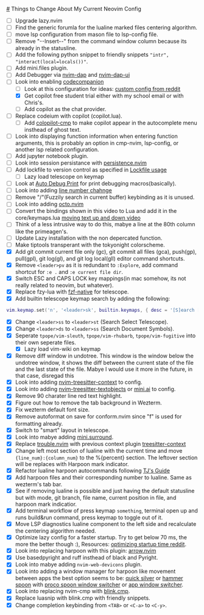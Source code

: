 [#](#) Things to Change About My Current Neovim Config
- [ ] Upgrade lazy.nvim
- [ ] Find the generic forumla for the lualine marked files centering algorithm.
- [ ] move lsp configuration from mason file to lsp-config file.
- [ ] Remove "--Insert--" from the command window column because its already in the statusline.
- [ ] Add the following python snippet to friendly snippets `"intr", "interact(local=locals())"`.
- [ ] Add mini.files plugin.
- [ ] Add Debugger via [nvim-dap](https://github.com/mfussenegger/nvim-dap) and [nvim-dap-ui](https://github.com/rcarriga/nvim-dap-ui)
- [ ] Look into enabling [codecompanion](https://github.com/olimorris/codecompanion.nvim/tree/main)
    - [ ] Look at this configuration for ideas: [custom config from reddit](https://github.com/oca159/lazyvim/blob/main/lua/plugins/codecompanion.lua)
    - [x] Get copilot free student trial either with my school email or with Chris's.
    - [ ] Add copilot as the chat provider.
- [ ] Replace codeium with copilot (copilot.lua).
    - [ ] Add [colopilot-cmp](https://github.com/zbirenbaum/copilot-cmp) to make copilot appear in the autocomplete menu insthead of ghost text.
- [ ] Look into displaying function information when entering function arguments, this is probably an option in cmp-nvim, lsp-config, or another lsp related configuration.
- [ ] Add jupyter notebook plugin.
- [ ] Look into session persistance with [persistence.nvim](https://github.com/folke/persistence.nvim)
- [ ] Add lockfile to version control as specified in [Lockfile usage](https://lazy.folke.io/usage/lockfile)
    - [ ] Lazy load telescope on keymap
- [ ] Look at [Auto Debug Print](https://github.com/andrewferrier/debugprint.nvim) for print debugging macros(basically).
- [ ] Look into adding [line number chahnge](https://github.com/sethen/line-number-change-mode.nvim)
- [ ] Remove "<leader>/"(Fuzzily search in current buffer) keybinding as it is unused.
- [ ] Look into adding [octo.nvim](https://github.com/pwntester/octo.nvim)
- [ ] Convert the bindings shown in this video to Lua and add it in the core/keymaps.lua [moving text up and down video](https://www.youtube.com/watch?v=gNyNm5DsQ88&t=6s)
- [ ] Think of a less intrusive way to do this, mabye a line at the 80th column like the primeagen's.
- [ ] Update Lazy installation with the non depercated function.
- [ ] Make tiptools transperant with the tokyonight colorscheme.
- [x] Add git commit current file only (gc), git commit all files (gca), push(gp), pull(gpl), git log(gl), and git log local(gll) editor command shortcuts.
- [x] Remove `<leader>pv` as it is redundant to `:Explore`, add command shortcut for `:e .` and `:e current file dir`.
- [x] Switch ESC and CAPS LOCK key mappings(in mac somehow, its not really related to neovim, but whatever).
- [x] Replace fzy-lua with [fzf-native](https://github.com/nvim-telescope/telescope-fzf-native.nvim) for telescope.
- [x] Add builtin telescope keymap search by adding the following:
```lua
vim.keymap.set('n', '<leader>sk', builtin.keymaps, { desc = '[S]earch [K]eymaps' })
```
- [x] Change `<leader>ss` to `<leader>st` (Search Select Telescope).
- [x] Change `<leader>ds` to `<leader>ss` (Search Document Symbols).
- [x] Seperate `tpope/vim-sleuth`, `tpope/vim-rhubarb`, `tpope/vim-fugitive` into their own seperate files.
    - [x] Lazy load vim-wiki on keymap
- [x] Remove diff window in undotree. This window is the window below the undotree window, it shows the diff between the current state of the file and the last state of the file. Mabye I would use it more in the future, in that case, disregad this
- [x] Look into adding [nvim-treesitter-context](https://github.com/nvim-treesitter/nvim-treesitter-context) to config.
- [x] Look into adding [nvim-treesitter-textobjects](https://github.com/nvim-treesitter/nvim-treesitter-textobjects) or [mini.ai](https://github.com/echasnovski/mini.ai) to config.
- [x] Remove 90 charater line red text highlight.
- [x] Figure out how to remove the tab background in Wezterm.
- [x] Fix wezterm default font size.
- [x] Remove autoformat on save for conform.nvim since "<leader>f" is used for formatting already.
- [x] Switch to "smart" layout in telescope.
- [x] Look into mabye adding [mini.surround](https://github.com/echasnovski/mini.surround).
- [x] Replace [trouble.nvim](https://github.com/folke/trouble.nvim) with previous context plugin [treesitter-context](https://github.com/nvim-treesitter/nvim-treesitter-context)
- [x] Change left most section of lualine with the current time and move `{line_num}:{column_num}` to the %{percent} section. The leftover section will be replaces with Harpoon mark indicator.
- [x] Refactor lualine harpoon autocommands following [TJ's Guide](https://www.youtube.com/watch?v=ekMIIAqTZ34&list=WL&index=89)
- [x] Add harpoon files and their corresponding number to lualine. Same as wezterm's tab bar.
- [x] See if removing lualine is possible and just having the default statusline but with mode, git branch, file name, current position in file, and harpoon mark indicatior.
- [x] Add terminal workflow of press keymap `something`, terminal open up and runs build&run command, press keymap to toggle out of it. 
- [x] Move LSP diagnostics lualine component to the left side and recalculate the centering algorithm needed.
- [x] Optimize lazy config for a faster startup. Try to get below 70 ms, the more the better though :), Resources: [optimizing startup time reddit](https://www.reddit.com/r/neovim/comments/117zfq2/optimizing_my_startup_time/).
- [x] Look into replacing harpoon with this plugin: [arrow.nvim](https://github.com/otavioschwanck/arrow.nvim)
- [x] Use basedpyright and ruff insthead of black and Pyright.
- [x] Look into mabye adding `nvim-web-devicons` plugin.
- [x] Look into adding a window manager for harpoon like movement between apps the best option seems to be: [quick silver](https://github.com/quicksilver/Quicksilver) or [hammer spoon](https://github.com/Hammerspoon/hammerspoon) with [proco spoon window switcher](https://github.com/Porco-Rosso/PorcoSpoon/tree/main) or [app window switcher](https://www.hammerspoon.org/Spoons/AppWindowSwitcher.html#bindHotkeys).
- [x] Look into replacing nvim-cmp with [blink.cmp](https://github.com/Saghen/blink.cmp).
- [x] Replace luasnip with blink.cmp with friendly snippets.
- [x] Change completion keybinding from `<TAB>` or `<C-a>` to `<C-y>`.
